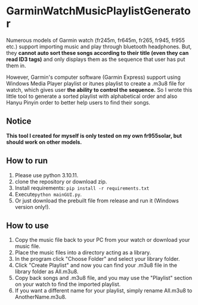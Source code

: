 # GarminWatchMusicPlaylistGenerator
Numerous models of Garmin watch (fr245m, fr645m, fr265, fr945, fr955 etc.) support importing music and play through bluetooth headphones. But, they **cannot auto sort these songs according to their title (even they can read ID3 tags)** and only displays them as the sequence that user has put them in. 

However, Garmin's computer software (Garmin Express) support using Windows Media Player playlist or itunes playlist to create a .m3u8 file for watch, which gives user **the ability to control the sequence.** So I wrote this little tool to generate a sorted playlist with alphabetical order and also Hanyu Pinyin order to better help users to find their songs. 

## Notice
**This tool I created for myself is only tested on my own fr955solar, but should work on other models.**

## How to run
1. Please use python 3.10.11.
2. clone the repository or download zip.
3. Install requirements:
``pip install -r requirements.txt``
4. Execute``python mainGUI.py``.
5. Or just download the prebuilt file from release and run it (Windows version only!).

## How to use
1. Copy the music file back to your PC from your watch or download your music file.
2. Place the music files into a directory acting as a library.
3. In the program click "Choose Folder" and select your library folder.
4. Click "Create Playlist" and now you can find your .m3u8 file in the library folder as All.m3u8.
5. Copy back songs and .m3u8 file, and you may use the "Playlist" section on your watch to find the imported playlist.
6. If you want a different name for your playlist, simply rename All.m3u8 to AnotherName.m3u8.
